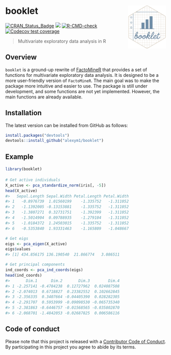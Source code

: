 
<!-- README.md is generated from README.Rmd. Please edit that file -->

# booklet <a href=#><img src='man/figures/sticker.png' align="right" width="120" /></a>

<!-- badges: start -->

[![CRAN_Status_Badge](https://www.r-pkg.org/badges/version/booklet)](https://cran.r-project.org/package=booklet)
![](https://img.shields.io/badge/github%20version-1.0.0-green.svg)
[![R-CMD-check](https://github.com/alexym1/booklet/actions/workflows/R-CMD-check.yaml/badge.svg)](https://github.com/alexym1/booklet/actions/workflows/R-CMD-check.yaml)
[![Codecov test
coverage](https://codecov.io/gh/alexym1/booklet/branch/master/graph/badge.svg)](https://app.codecov.io/gh/alexym1/booklet?branch=master)
<!-- badges: end -->

> Multivariate exploratory data analysis in R

## Overview

`booklet` is a ground-up rewrite of
[FactoMineR](https://github.com/husson/FactoMineR/tree/master) that
provides a set of functions for multivariate exploratory data analysis.
It is designed to be a more user-friendly version of `FactoMineR`. The
main goal was to make the package more intuitive and easier to use. The
package is still under development, and some functions are not yet
implemented. However, the main functions are already available.

## Installation

The latest version can be installed from GitHub as follows:

``` r
install.packages("devtools")
devtools::install_github("alexym1/booklet")
```

## Example

``` r
library(booklet)

# Get active individuals
X_active <- pca_standardize_norm(iris[, -5])
head(X_active)
#>   Sepal.Length Sepal.Width Petal.Length Petal.Width
#> 1   -0.8976739  1.01560199    -1.335752   -1.311052
#> 2   -1.1392005 -0.13153881    -1.335752   -1.311052
#> 3   -1.3807271  0.32731751    -1.392399   -1.311052
#> 4   -1.5014904  0.09788935    -1.279104   -1.311052
#> 5   -1.0184372  1.24503015    -1.335752   -1.311052
#> 6   -0.5353840  1.93331463    -1.165809   -1.048667
```

``` r
# Get eigs
eigs <- pca_eigen(X_active)
eigs$values
#> [1] 434.856175 136.190540  21.866774   3.086511
```

``` r
# Get principal components
ind_coords <- pca_ind_coords(eigs)
head(ind_coords)
#>       Dim.1      Dim.2       Dim.3        Dim.4
#> 1 -2.257141 -0.4784238  0.12727962  0.024087508
#> 2 -2.074013  0.6718827  0.23382552  0.102662845
#> 3 -2.356335  0.3407664 -0.04405390  0.028282305
#> 4 -2.291707  0.5953999 -0.09098530 -0.065735340
#> 5 -2.381863 -0.6446757 -0.01568565 -0.035802870
#> 6 -2.068701 -1.4842053 -0.02687825  0.006586116
```

## Code of conduct

Please note that this project is released with a [Contributor Code of
Conduct](https://alexym1.github.io/booklet/CONTRIBUTING.html). By
participating in this project you agree to abide by its terms.
